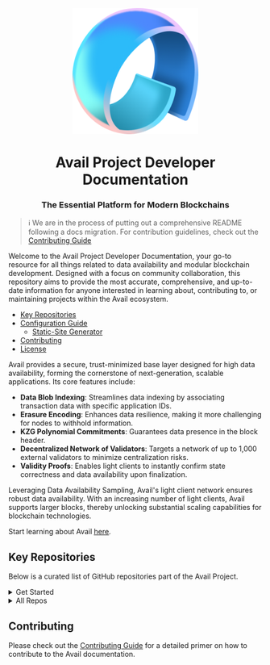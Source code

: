 <p align="center">
<img align="center" src="/public/img/avail-logo.png" width="250">
</p>

<div align="Center">
<h1>Avail Project Developer Documentation</h1>
<!-- ALL-CONTRIBUTORS-BADGE:START - Do not remove or modify this section -->


<h3>The Essential Platform for Modern Blockchains</h3>

</div>

> ℹ️ We are in the process of putting out a comprehensive README following a docs migration. For contribution guidelines, check out the [Contributing Guide](./CONTRIBUTING.md)

<p align="left">
  Welcome to the Avail Project Developer Documentation, your go-to resource for all things related to data availability and modular blockchain development. Designed with a focus on community collaboration, this repository aims to provide the most accurate, comprehensive, and up-to-date information for anyone interested in learning about, contributing to, or maintaining projects within the Avail ecosystem.
</p>

<!-- TOC -->

- [Key Repositories](#key-repositories)
- [Configuration Guide](#configuration-guide)
  - [Static-Site Generator](#static-site-generator)
- [Contributing](#contributing)
- [License](#license)

<!--/ TOC -->

Avail provides a secure, trust-minimized base layer designed for high data availability, forming the cornerstone of next-generation, scalable applications. Its core features include:

- **Data Blob Indexing**: Streamlines data indexing by associating transaction data with specific application IDs.
- **Erasure Encoding**: Enhances data resilience, making it more challenging for nodes to withhold information.
- **KZG Polynomial Commitments**: Guarantees data presence in the block header.
- **Decentralized Network of Validators**: Targets a network of up to 1,000 external validators to minimize centralization risks.
- **Validity Proofs**: Enables light clients to instantly confirm state correctness and data availability upon finalization.

Leveraging Data Availability Sampling, Avail's light client network ensures robust data availability. With an increasing number of light clients, Avail supports larger blocks, thereby unlocking substantial scaling capabilities for blockchain technologies.

Start learning about Avail [<ins>here</ins>](https://docs.availproject.org/about/introduction/).

## Key Repositories

Below is a curated list of GitHub repositories part of the Avail Project.

<details>
<summary>Get Started</summary>

| Repository Name & Link                                                                                                                                      | Description                                                                                    |
| ----------------------------------------------------------------------------------------------------------------------------------------------------------- | ---------------------------------------------------------------------------------------------- |
| [Reference Document](https://github.com/availproject/data-availability/blob/93c547ce4efce3e992b573179a8d22b3657fdcee/reference%20document/Avail%20Reference%20Paper%20v2.1%206%20Nov%202024.pdf) | Comprehensive document outlining the rationale, design decisions, and theoretical foundations. |
| [Avail Node](https://github.com/availproject/avail)                                                                                                         | Repository for the Avail node implementation, built using Substrate.                           |
| [Light Client](https://github.com/availproject/avail-light)                                                                                                 | Light client designed for verifying data availability proofs on Avail.                         |
| [Explorer](https://github.com/availproject/avail-apps)                                                                                                      | Implementation repository for the Avail explorer, built using PolkadotJS Apps.                 |
| [Tests](https://github.com/availproject/avail-test)                                                                                                         | Repository for end-to-end tests designed to validate Avail's functionalities.                  |

</details>

<details>
<summary>All Repos</summary>

| Category            | Repository Name                                                                                  | Description                                              |
| ------------------- | ------------------------------------------------------------------------------------------------ | -------------------------------------------------------- |
| **Core Components** | [Avail](https://github.com/availproject/avail)                                                   | Main DA Node for the Avail project.                      |
|                     | [Avail Core](https://github.com/availproject/avail-core)                                         | Core components for Avail's DA layer.                    |
| **Light Client**    | [Avail Light](https://github.com/availproject/avail-light)                                       | Light client for Avail.                                  |
| Relay for Avail Light client.                            |
|                     | [Light Client Web](https://github.com/availproject/light-client-web)                             | Web version of Avail's light client.                     |
|                     | [Avail light client Flutter App](https://github.com/availproject/avail-light-client-flutter-app) | Flutter app for Avail's light client.                    |
|                     | [Avail LC Android Lib](https://github.com/availproject/avail-lc-android-lib)                     | Android library for Avail light client.                  |
| **Applications**    | [Avail Apps](https://github.com/availproject/avail-apps)                                         | Repository for applications built on Avail.              |
|                     | [Avail JS](https://github.com/availproject/avail-js)                                             | JavaScript library for Avail; Fork of PolkadotJS         |
|                     | [Avail Staking Dashboard](https://github.com/availproject/avail-staking-dashboard)               | Dashboard for staking on Avail.                          |
|                     | [MetaMask Snap Avail](https://github.com/availproject/metamask-snap-avail)                       | MetaMask Snap plugin for Avail.                          |
| **Substrate**       | [Go Substrate RPC Client](https://github.com/availproject/go-substrate-rpc-client)               | RPC client for Substrate integration.                    |
|                     | [Substrate](https://github.com/availproject/substrate)                                           | Fork of Substrate for Avail.                             |
| **Explorations**    | [Avail Uncharted](https://github.com/availproject/avail-explorations)                            | Experimental features and research.                      |
|                     | [Validium Node](https://github.com/availproject/validium-node)                                   | Polygon zkEVM Node implementation for Validium on Avail. |
|                     | [Validium Contracts](https://github.com/availproject/validium-contracts)                         | Polygon zkEVM Contracts for Validium on Avail.           |
|                     | [Validium Bridge Service](https://github.com/availproject/validium-bridge-service)               | Bridge service for Polygon zkEVM Validium on Avail.      |
|                     | [Op EVM](https://github.com/availproject/op-evm)                                                 | OpEVM implementation on Avail.                           |
|                     | [Op EVM Contracts](https://github.com/availproject/op-evm-contracts)                             | OpEVM contracts on Avail.                                |
|                     | [Avail OP Stack Adapter](https://github.com/availproject/avail-op-stack-adapter)                 | DA Adapter for OP Stack.                                 |
|                     | [Avail Sovereign DA Adapter](https://github.com/availproject/avail-sovereign-da-adapter)         | DA adapter for Sovereign SDK.                            |
|                     | [Sovereign SDK](https://github.com/availproject/sovereign-sdk)                                   | SDK for Sovereign Rollups on Avail.                      |
|                     | [Nomad Config](https://github.com/availproject/nomad-config)                                     | Configuration for Nomad in the Avail ecosystem.          |
|                     | [Nomad Agents](https://github.com/availproject/nomad-agents)                                     | Agents for Nomad in the Avail ecosystem.                 |
|                     | [ZkNFT](https://github.com/availproject/zknft)                                                   | Zero-Knowledge NFTs on Avail.                            |
| **Tooling**         | [CLI](https://github.com/availproject/cli)                                                       | CLI tool for Avail.                                      |
|                     | [AvailUp](https://github.com/availproject/availup)                                               | Standalone script for easy Avail network setup via CLI.  |
|                     | [Avail Indexer](https://github.com/availproject/avail-indexer)                                   | Indexer for the Avail network.                           |
| **Documents**       | [RFCs](https://github.com/availproject/RFCs)                                                     | Repository for Avail Request for Comments and proposals. |
|                     | [Incident Reports](https://github.com/availproject/incident-reports)                             | Repository for incident reports in the Avail ecosystem.  |

</details>

## Contributing

Please check out the [Contributing Guide](./CONTRIBUTING.md) for a detailed primer on how to contribute to the Avail documentation.
